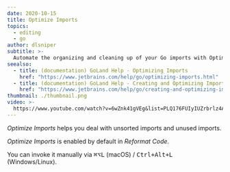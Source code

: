 ```yaml
---
date: 2020-10-15
title: Optimize Imports
topics:
  - editing
  - go
author: dlsniper
subtitle: >-
  Automate the organizing and cleaning up of your Go imports with Optimize Imports.
seealso:
  - title: (documentation) GoLand Help - Optimizing Imports
    href: "https://www.jetbrains.com/help/go/optimizing-imports.html"
  - title: (documentation) GoLand Help - Creating and Optimizing Imports
    href: "https://www.jetbrains.com/help/go/creating-and-optimizing-imports.html"
thumbnail: ./thumbnail.png
video: >-
  https://www.youtube.com/watch?v=6wZnk41gVEg&list=PLQ176FUIyIUZrbrlz4AY1V8VzBJKZyVlW&index=73
---
```


_Optimize Imports_ helps you deal with unsorted imports and unused imports.

_Optimize Imports_ is enabled by default in _Reformat Code_.

You can invoke it manually via <kbd>⌘⌥L</kbd> (macOS) / <kbd>Ctrl+Alt+L</kbd> (Windows/Linux).
